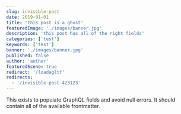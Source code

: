 ```yaml
---
slug: invisible-post
date: 2019-01-01
title: 'this post is a ghost'
featuredImage: './images/banner.jpg'
description: 'this post has all of the right fields'
categories: ['test']
keywords: ['test']
banner: './images/banner.jpg'
published: false
author: 'author'
featuredScene: true
redirect: '/loadagltf'
redirects:
  - '/invisible-post-423123'
---
```


This exists to populate GraphQL fields and avoid null errors. It should contain all of the available frontmatter.
